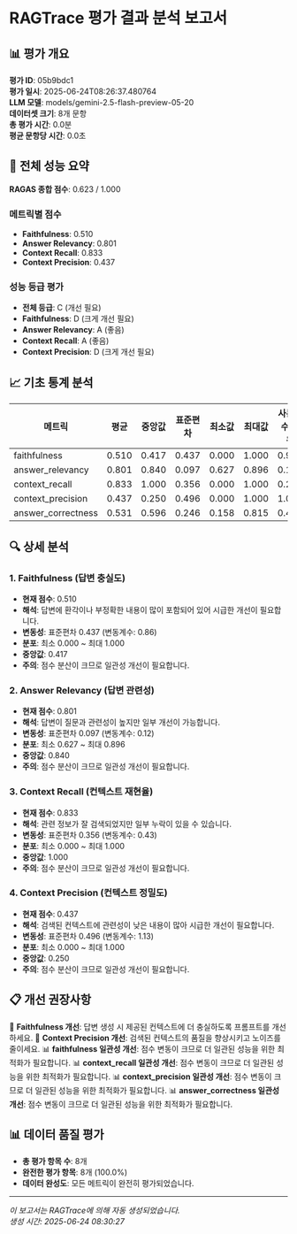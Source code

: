 # RAGTrace 평가 결과 분석 보고서

## 📊 평가 개요

**평가 ID**: 05b9bdc1  
**평가 일시**: 2025-06-24T08:26:37.480764  
**LLM 모델**: models/gemini-2.5-flash-preview-05-20  
**데이터셋 크기**: 8개 문항  
**총 평가 시간**: 0.0분  
**평균 문항당 시간**: 0.0초  

## 🎯 전체 성능 요약

**RAGAS 종합 점수**: 0.623 / 1.000

### 메트릭별 점수
- **Faithfulness**: 0.510
- **Answer Relevancy**: 0.801
- **Context Recall**: 0.833
- **Context Precision**: 0.437

### 성능 등급 평가
- **전체 등급**: C (개선 필요)
- **Faithfulness**: D (크게 개선 필요)
- **Answer Relevancy**: A (좋음)
- **Context Recall**: A (좋음)
- **Context Precision**: D (크게 개선 필요)

## 📈 기초 통계 분석

| 메트릭 | 평균 | 중앙값 | 표준편차 | 최소값 | 최대값 | 사분위수 범위 |
|--------|------|--------|----------|--------|--------|---------------|
| faithfulness | 0.510 | 0.417 | 0.437 | 0.000 | 1.000 | 0.938 |
| answer_relevancy | 0.801 | 0.840 | 0.097 | 0.627 | 0.896 | 0.163 |
| context_recall | 0.833 | 1.000 | 0.356 | 0.000 | 1.000 | 0.250 |
| context_precision | 0.437 | 0.250 | 0.496 | 0.000 | 1.000 | 1.000 |
| answer_correctness | 0.531 | 0.596 | 0.246 | 0.158 | 0.815 | 0.469 |

## 🔍 상세 분석

### 1. Faithfulness (답변 충실도)
- **현재 점수**: 0.510
- **해석**: 답변에 환각이나 부정확한 내용이 많이 포함되어 있어 시급한 개선이 필요합니다.
- **변동성**: 표준편차 0.437 (변동계수: 0.86)
- **분포**: 최소 0.000 ~ 최대 1.000
- **중앙값**: 0.417
- **주의**: 점수 분산이 크므로 일관성 개선이 필요합니다.

### 2. Answer Relevancy (답변 관련성)
- **현재 점수**: 0.801
- **해석**: 답변이 질문과 관련성이 높지만 일부 개선이 가능합니다.
- **변동성**: 표준편차 0.097 (변동계수: 0.12)
- **분포**: 최소 0.627 ~ 최대 0.896
- **중앙값**: 0.840
- **주의**: 점수 분산이 크므로 일관성 개선이 필요합니다.

### 3. Context Recall (컨텍스트 재현율)
- **현재 점수**: 0.833
- **해석**: 관련 정보가 잘 검색되었지만 일부 누락이 있을 수 있습니다.
- **변동성**: 표준편차 0.356 (변동계수: 0.43)
- **분포**: 최소 0.000 ~ 최대 1.000
- **중앙값**: 1.000
- **주의**: 점수 분산이 크므로 일관성 개선이 필요합니다.

### 4. Context Precision (컨텍스트 정밀도)
- **현재 점수**: 0.437
- **해석**: 검색된 컨텍스트에 관련성이 낮은 내용이 많아 시급한 개선이 필요합니다.
- **변동성**: 표준편차 0.496 (변동계수: 1.13)
- **분포**: 최소 0.000 ~ 최대 1.000
- **중앙값**: 0.250
- **주의**: 점수 분산이 크므로 일관성 개선이 필요합니다.



## 📋 개선 권장사항

📌 **Faithfulness 개선**: 답변 생성 시 제공된 컨텍스트에 더 충실하도록 프롬프트를 개선하세요.
📌 **Context Precision 개선**: 검색된 컨텍스트의 품질을 향상시키고 노이즈를 줄이세요.
📊 **faithfulness 일관성 개선**: 점수 변동이 크므로 더 일관된 성능을 위한 최적화가 필요합니다.
📊 **context_recall 일관성 개선**: 점수 변동이 크므로 더 일관된 성능을 위한 최적화가 필요합니다.
📊 **context_precision 일관성 개선**: 점수 변동이 크므로 더 일관된 성능을 위한 최적화가 필요합니다.
📊 **answer_correctness 일관성 개선**: 점수 변동이 크므로 더 일관된 성능을 위한 최적화가 필요합니다.

## 📊 데이터 품질 평가

- **총 평가 항목 수**: 8개
- **완전한 평가 항목**: 8개 (100.0%)
- **데이터 완성도**: 모든 메트릭이 완전히 평가되었습니다.

---

*이 보고서는 RAGTrace에 의해 자동 생성되었습니다.*  
*생성 시간: 2025-06-24 08:30:27*
